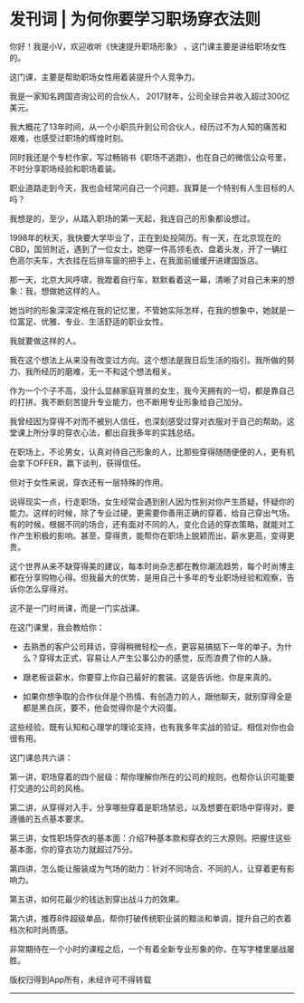 # 发刊词 | 为何你要学习职场穿衣法则

你好！我是小V，欢迎收听《快速提升职场形象》 ，这门课主要是讲给职场女性的。

这门课，主要是帮助职场女性用着装提升个人竞争力。

我是一家知名跨国咨询公司的合伙人， 2017财年，公司全球合并收入超过300亿美元。

我大概花了13年时间，从一个小职员升到公司合伙人，经历过不为人知的痛苦和艰难，也感受过职场的辉煌时刻。

同时我还是个专栏作家，写过畅销书《职场不逃跑》，也在自己的微信公众号里，不时分享职场经验和职场着装。

职业道路走到今天，我也会经常问自己一个问题，我算是一个特别有人生目标的人吗？

我想是的，至少，从踏入职场的第一天起，我连自己的形象都设想过。

1998年的秋天，我快要大学毕业了，正在到处投简历。有一天，在北京现在的CBD，国贸附近，遇到了一位女士，她穿一件高领毛衣、盘着头发，开了一辆红色高尔夫车，大衣挂在后排车窗的把手上，在我面前缓缓开进建国饭店。

那一天，北京大风呼啸，我蹬着自行车，默默看着这一幕，清晰了对自己未来的想象：我，想做她这样的人。

她当时的形象深深定格在我的记忆里，不管她实际怎样，在我的想象中，她就是一位富足、优雅、专业、生活舒适的职业女性。

我就要做这样的人。

我在这个想法上从来没有改变过方向。这个想法是我日后生活的指引。我所做的努力、我所经历的磨难，无一不和这个想法相关。

作为一个个子不高，没什么显赫家庭背景的女生，我今天拥有的一切，都是靠自己的打拼。我不断刻苦提升专业能力，也不断用专业形象给自己加分。

我曾经因为穿得不对而不被别人信任，也深刻感受过穿对衣服对于自己的帮助。这堂课上所分享的穿衣心法，都出自我多年的实践总结。

在职场上，不论男女，认真对待自己形象的人，比那些穿得随随便便的人，更有机会拿下OFFER，赢下谈判，获得信任。

但对于女性来说，穿衣还有一层特殊的作用。

说得现实一点，行走职场，女生经常会遇到别人因为性别对你产生质疑，怀疑你的能力。这样的时候，除了专业过硬，更需要你善用正确的穿着，给自己穿出气场。有的时候，根据不同的场合，还有面对不同的人，变化合适的穿衣策略，就能对工作产生积极的影响。甚至，穿得贵，能帮你在职场上脱颖而出，薪水更高，变得更贵。

这个世界从来不缺穿得美的建议，每本时尚杂志都在教你潮流趋势，每个时尚博主都在分享购物心得。但我最大的优势，是用自己十多年的专业职场经验和观察，告诉你怎么穿得对。

这不是一门时尚课，而是一门实战课。

在这门课里，我会教给你：

* 去熟悉的客户公司拜访，穿得稍微轻松一点，更容易搞掂下一年的单子。为什么？穿得太正式，容易让人产生公事公办的感觉，反而浪费了你的人脉。

* 跟老板谈薪水，你要穿上你自己最好的套装。这是告诉他，你是来真的。

* 如果你想争取的合作伙伴是个热情、有创造力的人，跟他聊天，就别穿得全是都是黑白灰，要不，他会觉得你是个大闷蛋。

这些经验，既有认知和心理学的理论支持，也有我多年实战的验证。相信对你也会很有用。

这门课总共六讲：

第一讲，职场穿着的四个层级：帮你理解你所在的公司的规则，也帮你认识可能要打交道的公司的风格。

第二讲，从穿得对入手，分享哪些穿着是职场禁忌，以及想要在职场中穿得对，要遵循的五点基本要求。

第三讲，女性职场穿衣的基本面：介绍7种基本款和穿衣的三大原则。把握住这些基本面，你的穿衣功力就超过75分。

第四讲，怎么能让服装成为气场的助力：针对不同场合、不同的人，让穿着更有影响力。

第五讲，如何花最少的钱达到穿出战斗力的效果。

第六讲，推荐8件超级单品，帮你打破传统职业装的黯淡和单调，提升自己的衣着档次和时尚质感。

非常期待在一个小时的课程之后，一个有着全新专业形象的你，在写字楼里屡战屡胜。

版权归得到App所有，未经许可不得转载

---
